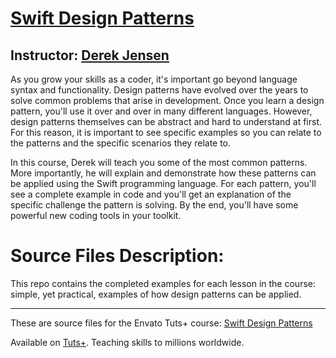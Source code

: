 # [Swift Design Patterns][published url]
## Instructor: [Derek Jensen][instructor url]

As you grow your skills as a coder, it's important go beyond language syntax and functionality. Design patterns have evolved over the years to solve common problems that arise in development. Once you learn a design pattern, you'll use it over and over in many different languages. However, design patterns themselves can be abstract and hard to understand at first. For this reason, it is important to see specific examples so you can relate to the patterns and the specific scenarios they relate to.

In this course, Derek will teach you some of the most common patterns. More importantly, he will explain and demonstrate how these patterns can be applied using the Swift programming language. For each pattern, you'll see a complete example in code and you'll get an explanation of the specific challenge the pattern is solving. By the end, you'll have some powerful new coding tools in your toolkit.


# Source Files Description:

This repo contains the completed examples for each lesson in the course: simple, yet practical, examples of how design patterns can be applied.

------

These are source files for the Envato Tuts+ course: [Swift Design Patterns][published url]

Available on [Tuts+](https://tutsplus.com). Teaching skills to millions worldwide.

[published url]: https://code.tutsplus.com/courses/swift-design-patterns
[instructor url]: https://tutsplus.com/authors/derek-jensen
